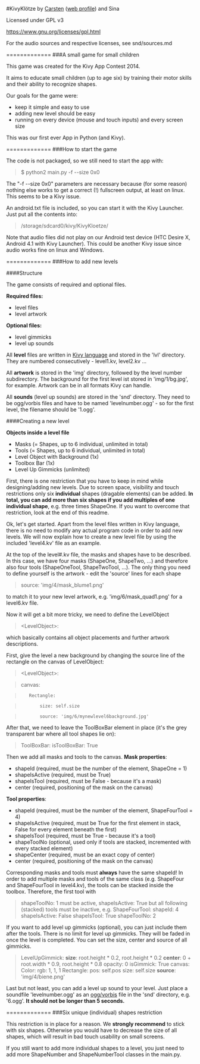 #KivyKlötze
by [Carsten](https://github.com/acidicX) ([web profile](http://condime.de/cm)) and Sina

Licensed under GPL v3

https://www.gnu.org/licenses/gpl.html

For the audio sources and respective licenses, see snd/sources.md

=============
###A small game for small children

This game was created for the Kivy App Contest 2014.

It aims to educate small children (up to age six) by training their motor skills
and their ability to recognize shapes.

Our goals for the game were:

* keep it simple and easy to use
* adding new level should be easy
* running on every device (mouse and touch inputs) and every screen size

This was our first ever App in Python (and Kivy).

=============
###How to start the game

The code is not packaged, so we still need to start the app with:

> $ python2 main.py -f --size 0x0

The "-f --size 0x0" parameters are necessary because (for some reason)
nothing else works to get a correct (!) fullscreen output, at least on linux. This seems to be a Kivy issue.

An android.txt file is included, so you can start it with the Kivy Launcher.
Just put all the contents into:

> /storage/sdcard0/kivy/KivyKloetze/

Note that audio files did not play on our Android test device (HTC Desire X, Android 4.1 with Kivy Launcher). This could be another Kivy issue since audio works fine on linux and Windows.

=============
###How to add new levels

####Structure

The game consists of required and optional files.

**Required files:**
* level files
* level artwork

**Optional files:**
* level gimmicks
* level up sounds

All **level** files are written in [Kivy language](http://kivy.org/docs/api-kivy.lang.html) and stored in the 'lvl' directory. They are numbered consecutively - level1.kv, level2.kv ...

All **artwork** is stored in the 'img' directory, followed by the level number subdirectory. The background for the first level ist stored in 'img/1/bg.jpg', for example. Artwork can be in all formats Kivy can handle.

All **sounds** (level up sounds) are stored in the 'snd' directory. They need to be ogg/vorbis files and have to be named 'levelnumber.ogg' - so for the first level, the filename should be '1.ogg'.

####Creating a new level

**Objects inside a level file**

* Masks (= Shapes, up to 6 individual, unlimited in total)
* Tools (= Shapes, up to 6 individual, unlimited in total)
* Level Object with Background (1x)
* Toolbox Bar (1x)
* Level Up Gimmicks (unlimited)

First, there is one restriction that you have to keep in mind while
designing/adding new levels. Due to screen space, visibility and touch restrictions only six **individual** shapes (dragable elements) can be added. **In total, you can add more than six shapes if you add multiples of one individual shape**, e.g. three times ShapeOne. If you want to overcome that restriction, look at the end of this readme. 

Ok, let's get started. Apart from the level files written in Kivy language, there is no need to modify any actual program code in order to add new levels. We will now explain how to create a new level file by using the included 'level4.kv' file as an example.

At the top of the level#.kv file, the masks and shapes have to be described. In this case, we have four masks (ShapeOne, ShapeTwo, ...) and therefore also four tools (ShapeOneTool, ShapeTwoTool, ...). The only thing you need to define yourself is the artwork - edit the 'source' lines for each shape
> source: 'img/4/mask_blume1.png'

to match it to your new level artwork, e.g. 'img/6/mask_quad1.png' for a level6.kv file.

Now it will get a bit more tricky, we need to define the LevelObject
> \<LevelObject\>:

which basically contains all object placements and further artwork descriptions.

First, give the level a new background by changing the source line of the rectangle on the canvas of LevelObject:
> \<LevelObject\>:

>    canvas:

>        Rectangle:

>            size: self.size

>            source: 'img/6/mynewlevel6background.jpg'

After that, we need to leave the ToolBoxBar element in place (it's the grey transparent bar where all tool shapes lie on):
>    ToolBoxBar:
>        isToolBoxBar: True

Then we add all masks and tools to the canvas.
**Mask properties**:
* shapeId (required, must be the number of the element, ShapeOne = 1)
* shapeIsActive (required, must be True)
* shapeIsTool (required, must be False - because it's a mask)
* center (required, positioning of the mask on the canvas)

**Tool properties**:
* shapeId (required, must be the number of the element, ShapeFourTool = 4)
* shapeIsActive (required, must be True for the first element in stack, False for every element beneath the first)
* shapeIsTool (required, must be True - because it's a tool)
* shapeToolNo (optional, used only if tools are stacked, incremented with every stacked element)
* shapeCenter (required, must be an exact copy of center)
* center (required, positioning of the mask on the canvas)

Corresponding masks and tools must **always** have the same shapeId!
In order to add multiple masks and tools of the same class (e.g. ShapeFour and ShapeFourTool in level4.kv), the tools can be stacked inside the toolbox. Therefore, the first tool with
> shapeToolNo: 1
must be active,
> shapeIsActive: True
but all following (stacked) tools must be inactive, e.g.
>    ShapeFourTool:
>        shapeId: 4
>        shapeIsActive: False
>        shapeIsTool: True
>        shapeToolNo: 2

If you want to add level up gimmicks (optional), you can just include them after the tools. There is no limit for level up gimmicks. They will be faded in once the level is completed. You can set the size, center and source of all gimmicks.

> LevelUpGimmick:
>        **size**: root.height * 0.2, root.height * 0.2
>        **center**: 0 + root.width * 0.9, root.height * 0.8
>        opacity: 0
>        isGimmick: True
>        canvas:
>            Color:
>                rgb: 1, 1, 1
>            Rectangle:
>                pos: self.pos
>                size: self.size
>                **source**: 'img/4/biene.png'

Last but not least, you can add a level up sound to your level. Just place a soundfile 'levelnumber.ogg' as an [ogg/vorbis](http://www.vorbis.com/) file in the 'snd' directory, e.g. '6.ogg'. **It should not be longer than 5 seconds.**

=============
###Six unique (individual) shapes restriction

This restriction is in place for a reason. We **strongly recommend** to stick with six shapes. Otherwise you would have to decrease the size of all shapes, which will result in bad touch usability on small screens.

If you still want to add more individual shapes to a level, you just need to add more ShapeNumber and ShapeNumberTool classes in the main.py.